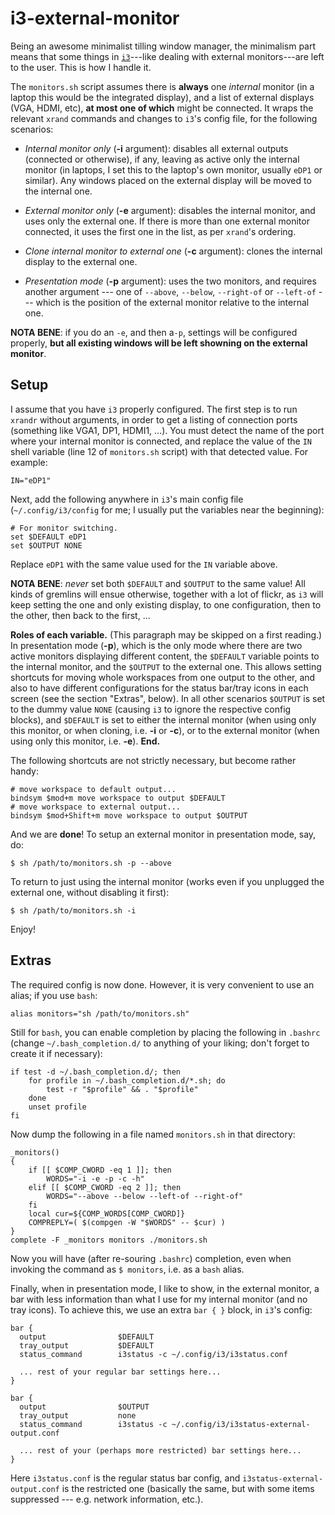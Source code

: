 # i3-external-monitor

Being an awesome minimalist tilling window manager, the minimalism part means that some things in [`i3`](https://i3wm.org/)---like dealing with external monitors---are left to the user. This is how I handle it.

The `monitors.sh` script assumes there is **always** one *internal* monitor (in a laptop this would be the integrated display), and a list of external displays (VGA, HDMI, etc), **at most one of which** might be connected. It wraps the relevant `xrand` commands and changes to `i3`'s config file, for the following scenarios:

- *Internal monitor only* (**-i** argument): disables all external outputs (connected or otherwise), if any, leaving as active only the internal monitor (in laptops, I set this to the laptop's own monitor, usually `eDP1` or similar). Any windows placed on the external display will be moved to the internal one.

- *External monitor only* (**-e** argument): disables the internal monitor, and uses only the external one. If there is more than one external monitor connected, it uses the first one in the list, as per `xrand`'s ordering.

- *Clone internal monitor to external one* (**-c** argument): clones the internal display to the external one.

- *Presentation mode* (**-p** argument): uses the two monitors, and requires another argument --- one of `--above`, `--below`, `--right-of` or `--left-of` --- which is the position of the external monitor relative to the internal one.

**NOTA BENE**: if you do an `-e`, and then a`-p`, settings will be configured properly, **but all existing windows will be left showning on the external monitor**.

## Setup

I assume that you have `i3` properly configured. The first step is to run `xrandr` without arguments, in order to get a listing of connection ports (something like VGA1, DP1, HDMI1, ...). You must detect the name of the port where your internal monitor is connected, and replace the value of the `IN` shell variable (line 12 of `monitors.sh` script) with that detected value. For example:

~~~ {.config .numberLines}
IN="eDP1"
~~~

Next, add the following anywhere in `i3`'s main config file (`~/.config/i3/config` for me; I usually put the variables near the beginning):

~~~ {.config .numberLines}
# For monitor switching.
set $DEFAULT eDP1
set $OUTPUT NONE
~~~

Replace `eDP1` with the same value used for the `IN` variable above.

**NOTA BENE**: *never* set both `$DEFAULT` and `$OUTPUT` to the same value! All kinds of gremlins will ensue otherwise, together with a lot of flickr, as `i3` will keep setting the one and only existing display, to one configuration, then to the other, then back to the first, ...

**Roles of each variable.** (This paragraph may be skipped on a first reading.) In presentation mode (**-p**), which is the only mode where there are two active monitors displaying different content, the `$DEFAULT` variable points to the internal monitor, and the `$OUTPUT` to the external one. This allows setting shortcuts for moving whole workspaces from one output to the other, and also to have different configurations for the status bar/tray icons in each screen (see the section "Extras", below). In all other scenarios `$OUTPUT` is set to the dummy value `NONE` (causing `i3` to ignore the respective config blocks), and `$DEFAULT` is set to either the internal monitor (when using only this monitor, or when cloning, i.e. **-i** or **-c**), or to the external monitor (when using only this monitor, i.e. **-e**). **End.**

The following shortcuts are not strictly necessary, but become rather handy:

~~~ {.text .numberLines}
# move workspace to default output...
bindsym $mod+m move workspace to output $DEFAULT
# move workspace to external output...
bindsym $mod+Shift+m move workspace to output $OUTPUT
~~~

And we are **done**! To setup an external monitor in presentation mode, say, do:

~~~ {.shell .numberLines}
$ sh /path/to/monitors.sh -p --above
~~~

To return to just using the internal monitor (works even if you unplugged the external one, without disabling it first):

~~~ {.shell .numberLines}
$ sh /path/to/monitors.sh -i
~~~

Enjoy!

## Extras

The required config is now done. However, it is very convenient to use an alias; if you use `bash`:

~~~ {.shell .numberLines}
alias monitors="sh /path/to/monitors.sh"
~~~

Still for `bash`, you can enable completion by placing the following in `.bashrc` (change `~/.bash_completion.d/` to anything of your liking; don't forget to create it if necessary):

~~~ {.shell .numberLines}
if test -d ~/.bash_completion.d/; then
	for profile in ~/.bash_completion.d/*.sh; do
		test -r "$profile" && . "$profile"
	done
	unset profile
fi
~~~

Now dump the following in a file named `monitors.sh` in that directory:

~~~ {.shell .numberLines}
_monitors()
{
	if [[ $COMP_CWORD -eq 1 ]]; then
		WORDS="-i -e -p -c -h"
	elif [[ $COMP_CWORD -eq 2 ]]; then
		WORDS="--above --below --left-of --right-of"
	fi
	local cur=${COMP_WORDS[COMP_CWORD]}
	COMPREPLY=( $(compgen -W "$WORDS" -- $cur) )
}
complete -F _monitors monitors ./monitors.sh
~~~

Now you will have (after re-souring `.bashrc`) completion, even when invoking the command as `$ monitors`, i.e. as a `bash` alias.

Finally, when in presentation mode, I like to show, in the external monitor, a bar with less information than what I use for my internal monitor (and no tray icons). To achieve this, we use an extra `bar { }` block, in `i3`'s config:

~~~ {.text .numberLines}
bar {
  output                $DEFAULT
  tray_output           $DEFAULT
  status_command        i3status -c ~/.config/i3/i3status.conf

  ... rest of your regular bar settings here...
}

bar {
  output                $OUTPUT
  tray_output           none
  status_command        i3status -c ~/.config/i3/i3status-external-output.conf

  ... rest of your (perhaps more restricted) bar settings here...
}
~~~

Here `i3status.conf` is the regular status bar config, and `i3status-external-output.conf` is the restricted one (basically the same, but with some items suppressed --- e.g. network information, etc.).
